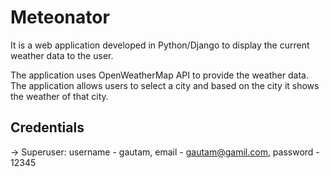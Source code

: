 # Meteonator

It is a web application developed in Python/Django to display the current weather data to the user. 

The application uses OpenWeatherMap API to provide the weather data. The application allows users to select a city and based on the city
it shows the weather of that city.


## Credentials

-> Superuser: username - gautam, email - gautam@gamil.com, password - 12345

